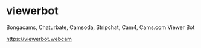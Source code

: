 # viewerbot
Bongacams, Chaturbate, Camsoda, Stripchat, Cam4, Cams.com Viewer Bot

https://viewerbot.webcam

